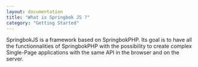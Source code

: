 ```yaml
---
layout: documentation
title: "What is Springbok JS ?"
category: "Getting Started"
---
```


SpringbokJS is a framework based on SpringbokPHP. Its goal is to have all the functionnalities of SpringbokPHP with the possibility to create complex Single-Page applications with the same API in the browser and on the server.